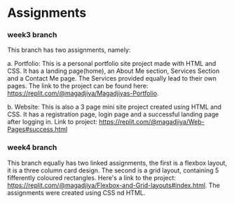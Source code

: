 # Assignments

### week3 branch

This branch has two assignments, namely:

a. Portfolio:
    This is a personal portfolio site project made with HTML and CSS. It has a landing page(home), an About Me section, Services Section and a Contact Me page. The Services provided equally lead to their own pages. The link to the project can be found here: https://replit.com/@magadjiya/Magadjiyas-Portfolio.

b. Website:
    This is also a 3 page mini site project created using HTML and CSS. It has a registration page, login page and a successful landing page after logging in. Link to project: https://replit.com/@magadjiya/Web-Pages#success.html

### week4 branch

This branch equally has two linked assignments, the first is a flexbox layout, it is a three column card design. The second is a grid layout, containing 5 fifferently coloured rectangles. Here's a link to the project: https://replit.com/@magadjiya/Flexbox-and-Grid-layouts#index.html. The assignments were created using CSS nd HTML.
